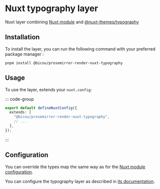 # Nuxt typography layer

Nuxt layer combining [Nuxt module](../nuxt-module/index.md) and [@nuxt-themes/typography](https://typography.nuxt.space/)

## Installation

To install the layer, you can run the following command with your preferred package manager :

```shell
pnpm install @bicou/prosemirror-render-nuxt-typography
```

## Usage

To use the layer, extends your `nuxt.config`:

::: code-group

```ts {4} [nuxt.config]
export default defineNuxtConfig({
  extends: [
    "@bicou/prosemirror-render-nuxt-typography",
    // ...
  ],
});
```

:::

## Configuration

You can override the types map the same way as for the [Nuxt module configuration](../nuxt-module/index.md#configuration).

You can configure the typography layer as described in [its documentation](https://typography.nuxt.space/#configuration).
